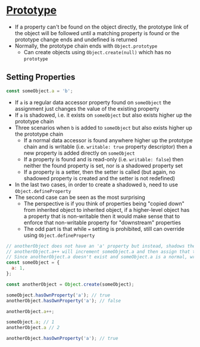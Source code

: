 # [Prototype](https://github.com/getify/You-Dont-Know-JS/blob/master/this%20%26%20object%20prototypes/ch5.md#prototype)

* If a property can't be found on the object directly, the prototype link of the object will be followed until a matching property is found or the prototype change ends and undefined is returned
* Normally, the prototype chain ends with `Object.prototype`
  * Can create objects using `Object.create(null)` which has no `prototype`

## Setting Properties

```javascript
const someObject.a = 'b';
```

* If `a` is a regular data accessor property found on `someObject` the assignment just changes the value of the existing property
* If `a` is shadowed, i.e. it exists on `someObject` but also exists higher up the prototype chain
* Three scenarios when `b` is added to `someObject` but also exists higher up the prototype chain
  * If a normal data accessor is found anywhere higher up the prototype chain and is writable (i.e. `writable: true` property descriptor) then a new property is added directly on `someObject`
  * If a property is found and is read-only (i.e. `writable: false`) then neither the found property is set, nor is a shadowed property set
  * If a property is a setter, then the setter is called (but again, no shadowed property is created and the setter is not redefined)
* In the last two cases, in order to create a shadowed `b`, need to use `Object.defineProperty`
* The second case can be seen as the most surprising
  * The perspective is if you think of properties being "copied down" from inherited object to inherited object, if a higher-level object has a property that is non-writable then it would make sense that to enforce that non-writable property for "downstream" properties
  * The odd part is that while `=` setting is prohibited, still can override using `Object.defineProperty`

```javascript
// anotherObject does not have an 'a' property but instead, shadows the 'a' property of someObject
// anotherObject.a++ will increment someObject.a and then assign that to anotherObject.a
// Since anotherObject.a doesn't exist and someObject.a is a normal, writable, data accessor, then a is shadowed on anotherObject and 3 is now assigned to a
const someObject = {
  a: 1,
};

const anotherObject = Object.create(someObject);

someObject.hasOwnProperty('a'); // true
anotherObject.hasOwnProperty('a'); // false

anotherObject.a++;

someObject.a; // 1
anotherObject.a // 2

anotherObject.hasOwnProperty('a'); // true
```
